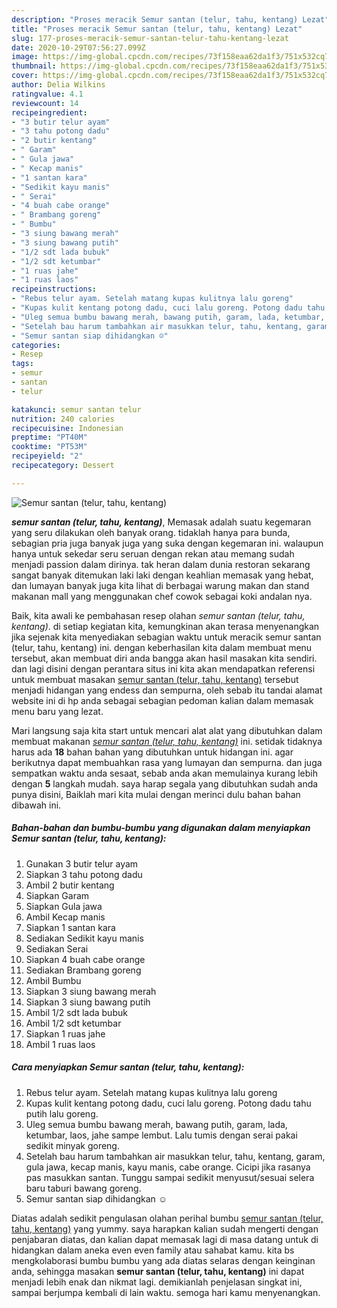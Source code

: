 ```yaml
---
description: "Proses meracik Semur santan (telur, tahu, kentang) Lezat"
title: "Proses meracik Semur santan (telur, tahu, kentang) Lezat"
slug: 177-proses-meracik-semur-santan-telur-tahu-kentang-lezat
date: 2020-10-29T07:56:27.099Z
image: https://img-global.cpcdn.com/recipes/73f158eaa62da1f3/751x532cq70/semur-santan-telur-tahu-kentang-foto-resep-utama.jpg
thumbnail: https://img-global.cpcdn.com/recipes/73f158eaa62da1f3/751x532cq70/semur-santan-telur-tahu-kentang-foto-resep-utama.jpg
cover: https://img-global.cpcdn.com/recipes/73f158eaa62da1f3/751x532cq70/semur-santan-telur-tahu-kentang-foto-resep-utama.jpg
author: Delia Wilkins
ratingvalue: 4.1
reviewcount: 14
recipeingredient:
- "3 butir telur ayam"
- "3 tahu potong dadu"
- "2 butir kentang"
- " Garam"
- " Gula jawa"
- " Kecap manis"
- "1 santan kara"
- "Sedikit kayu manis"
- " Serai"
- "4 buah cabe orange"
- " Brambang goreng"
- " Bumbu"
- "3 siung bawang merah"
- "3 siung bawang putih"
- "1/2 sdt lada bubuk"
- "1/2 sdt ketumbar"
- "1 ruas jahe"
- "1 ruas laos"
recipeinstructions:
- "Rebus telur ayam. Setelah matang kupas kulitnya lalu goreng"
- "Kupas kulit kentang potong dadu, cuci lalu goreng. Potong dadu tahu putih lalu goreng."
- "Uleg semua bumbu bawang merah, bawang putih, garam, lada, ketumbar, laos, jahe sampe lembut. Lalu tumis dengan serai pakai sedikit minyak goreng."
- "Setelah bau harum tambahkan air masukkan telur, tahu, kentang, garam, gula jawa, kecap manis, kayu manis, cabe orange. Cicipi jika rasanya pas masukkan santan. Tunggu sampai sedikit menyusut/sesuai selera baru taburi bawang goreng."
- "Semur santan siap dihidangkan ☺"
categories:
- Resep
tags:
- semur
- santan
- telur

katakunci: semur santan telur 
nutrition: 240 calories
recipecuisine: Indonesian
preptime: "PT40M"
cooktime: "PT53M"
recipeyield: "2"
recipecategory: Dessert

---
```



![Semur santan (telur, tahu, kentang)](https://img-global.cpcdn.com/recipes/73f158eaa62da1f3/751x532cq70/semur-santan-telur-tahu-kentang-foto-resep-utama.jpg)

<b><i>semur santan (telur, tahu, kentang)</i></b>, Memasak adalah suatu kegemaran yang seru dilakukan oleh banyak orang. tidaklah hanya para bunda, sebagian pria juga banyak juga yang suka dengan kegemaran ini. walaupun hanya untuk sekedar seru seruan dengan rekan atau memang sudah menjadi passion dalam dirinya. tak heran dalam dunia restoran sekarang sangat banyak ditemukan laki laki dengan keahlian memasak yang hebat, dan lumayan banyak juga kita lihat di berbagai warung makan dan stand makanan mall yang menggunakan chef cowok sebagai koki andalan nya.



Baik, kita awali ke pembahasan resep olahan <i>semur santan (telur, tahu, kentang)</i>. di setiap kegiatan kita, kemungkinan akan terasa menyenangkan jika sejenak kita menyediakan sebagian waktu untuk meracik semur santan (telur, tahu, kentang) ini. dengan keberhasilan kita dalam membuat menu tersebut, akan membuat diri anda bangga akan hasil masakan kita sendiri. dan lagi disini dengan perantara situs ini kita akan mendapatkan referensi untuk membuat masakan <u>semur santan (telur, tahu, kentang)</u> tersebut menjadi hidangan yang endess dan sempurna, oleh sebab itu tandai alamat website ini di hp anda sebagai sebagian pedoman kalian dalam memasak menu baru yang lezat.


Mari langsung saja kita start untuk mencari alat alat yang dibutuhkan dalam membuat makanan <u><i>semur santan (telur, tahu, kentang)</i></u> ini. setidak tidaknya harus ada <b>18</b> bahan bahan yang dibutuhkan untuk hidangan ini. agar berikutnya dapat membuahkan rasa yang lumayan dan sempurna. dan juga sempatkan waktu anda sesaat, sebab anda akan memulainya kurang lebih dengan <b>5</b> langkah mudah. saya harap segala yang dibutuhkan sudah anda punya disini, Baiklah mari kita mulai dengan merinci dulu bahan bahan dibawah ini.

<!--inarticleads1-->

##### Bahan-bahan dan bumbu-bumbu yang digunakan dalam menyiapkan Semur santan (telur, tahu, kentang):

1. Gunakan 3 butir telur ayam
1. Siapkan 3 tahu potong dadu
1. Ambil 2 butir kentang
1. Siapkan  Garam
1. Siapkan  Gula jawa
1. Ambil  Kecap manis
1. Siapkan 1 santan kara
1. Sediakan Sedikit kayu manis
1. Sediakan  Serai
1. Siapkan 4 buah cabe orange
1. Sediakan  Brambang goreng
1. Ambil  Bumbu
1. Siapkan 3 siung bawang merah
1. Siapkan 3 siung bawang putih
1. Ambil 1/2 sdt lada bubuk
1. Ambil 1/2 sdt ketumbar
1. Siapkan 1 ruas jahe
1. Ambil 1 ruas laos




<!--inarticleads2-->

##### Cara menyiapkan Semur santan (telur, tahu, kentang):

1. Rebus telur ayam. Setelah matang kupas kulitnya lalu goreng
1. Kupas kulit kentang potong dadu, cuci lalu goreng. Potong dadu tahu putih lalu goreng.
1. Uleg semua bumbu bawang merah, bawang putih, garam, lada, ketumbar, laos, jahe sampe lembut. Lalu tumis dengan serai pakai sedikit minyak goreng.
1. Setelah bau harum tambahkan air masukkan telur, tahu, kentang, garam, gula jawa, kecap manis, kayu manis, cabe orange. Cicipi jika rasanya pas masukkan santan. Tunggu sampai sedikit menyusut/sesuai selera baru taburi bawang goreng.
1. Semur santan siap dihidangkan ☺




Diatas adalah sedikit pengulasan olahan perihal bumbu <u>semur santan (telur, tahu, kentang)</u> yang yummy. saya harapkan kalian sudah mengerti dengan penjabaran diatas, dan kalian dapat memasak lagi di masa datang untuk di hidangkan dalam aneka even even family atau sahabat kamu. kita bs mengkolaborasi bumbu bumbu yang ada diatas selaras dengan keinginan anda, sehingga masakan <b>semur santan (telur, tahu, kentang)</b> ini dapat menjadi lebih enak dan nikmat lagi. demikianlah penjelasan singkat ini, sampai berjumpa kembali di lain waktu. semoga hari kamu menyenangkan.
